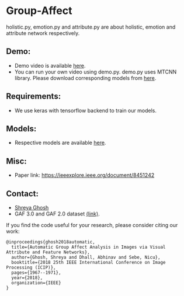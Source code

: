 # Group-Affect
holistic.py, emotion.py and attribute.py are about holistic, emotion and attribute network respectively.

## Demo:
- Demo video is available <a href="https://youtu.be/lkQuCgqhiRw">here</a>.
- You can run your own video using demo.py. demo.py uses MTCNN library. Please download corresponding models from <a href="https://github.com/xiangrufan/keras-mtcnn">here</a>.

## Requirements:
- We use keras with tensorflow backend to train our models.

## Models:
- Respective models are available <a href="">here</a>.

## Misc:

- Paper link: https://ieeexplore.ieee.org/document/8451242

## Contact:
- <a href="https://scholar.google.co.in/citations?user=BJ-oHaUAAAAJ&hl=en">Shreya Ghosh</a>
- GAF 3.0 and GAF 2.0 dataset <a href="http://www.iitrpr.ac.in/lasii/resources.html">(link)</a>.  

If you find the code useful for your research, please consider citing our work:
```
@inproceedings{ghosh2018automatic,
  title={Automatic Group Affect Analysis in Images via Visual Attribute and Feature Networks},
  author={Ghosh, Shreya and Dhall, Abhinav and Sebe, Nicu},
  booktitle={2018 25th IEEE International Conference on Image Processing (ICIP)},
  pages={1967--1971},
  year={2018},
  organization={IEEE}
}

